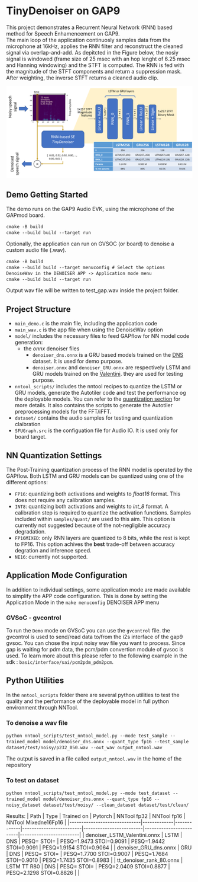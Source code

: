 # TinyDenoiser on GAP9

This project demonstrates a Recurrent Neural Network (RNN) based method for Speech Enhamencement on GAP9.  
The main loop of the application continuosly samples data from the microphone at 16kHz, applies the RNN filter and reconstruct the cleaned signal via overlap-and-add.
As depitcted in the Figure below, the nosiy signal is windowed (frame size of 25 msec with an hop lenght of 6.25 msec and Hanning windowing) and the STFT is computed. 
The RNN is fed with the magnitude of the STFT components and return a suppression mask. After weighting, the inverse STFT returns a cleaned audio clip.

![alt text](imgs/TinyDenoiser.png?raw=true "Title")

## Demo Getting Started
The demo runs on the GAP9 Audio EVK, using the microphone of the GAPmod board.
```
cmake -B build
cmake --build build --target run
```

Optionally, the application can run on GVSOC (or board) to denoise a custom audio file (.wav).
```
cmake -B build
cmake --build build --target menuconfig # Select the options DenoiseWav in the DENOISER APP -> Application mode menu
cmake --build build --target run
```
Output wav file will be written to test_gap.wav inside the project folder.

## Project Structure
* `main_demo.c` is the main file, including the application code
* `main_wav.c` is the app file when using the DenoiseWav option
* `model/` includes the necessary files to feed GAPflow for NN model code generation: 
    * the _onnx_ denoiser files
        * `denoiser_dns.onnx` is a GRU based models trained on the [DNS][dns] dataset. It is used for demo purpose.
        * `denoiser.onnx` and `denoiser_GRU.onnx` are respectively LSTM and GRU models trained on the [Valentini][valentini]. they are used for testing purpose.
* `nntool_scripts/` includes the nntool recipes to quantize the LSTM or GRU models, generate the Autotiler code and test the performance og the deployable models. You can refer to the [quantization section](#nn-quantization-settings) for more details. It also contains the scripts to generate the Autotiler preprocessing models for the FFT/iFFT.
* `dataset/` contains the audio samples for testing and quantization claibration
* `SFUGraph.src` is the configuation file for Audio IO. It is used only for board target.

## NN Quantization Settings
The Post-Training quantization process of the RNN model is operated by the GAPflow.
Both LSTM and GRU models can be quantized using one of the different options:
* `FP16`: quantizing both activations and weights to _float16_ format. This does not require any calibration samples.
* `INT8`: quantizing both activations and weights to _int\_8_ format. A calibration step is required to quantize the activation functions. Samples included within `samples/quant/` are used to this aim. This option is currently not suggested because of the not-negligible accuracy degradation.
* `FP16MIXED`: only RNN layers are quantized to 8 bits, while the rest is kept to FP16. This option achives the **best** trade-off between accuracy degration and inference speed.
* `NE16`: currently not supported. 

## Application Mode Configuration
In addition to individual settings, some application mode are made available to simplify the APP code configuration. This is done by setting the Application Mode in the `make menuconfig` DENOISER APP menu

### GVSoC - gvcontrol
To run the `Demo` mode on GVSoC you can use the `gvcontrol` file.
the gvcontrol is used to send/read data to/from the i2s interface of the gap9 gvsoc.
You can chose the input noisy wav file you want to process. Since gap is waiting for pdm data, the pcm/pdm convertion module of gvsoc is used. To learn more about this please refer to the following example in the sdk : `basic/interface/sai/pcm2pdm_pdm2pcm`.


## Python Utilities
In the `nntool_scripts` folder there are several python utilities to test the quality and the performance of the deployable model in full python environment through NNTool.

### To denoise a wav file
```
python nntool_scripts/test_nntool_model.py --mode test_sample --trained_model model/denoiser_dns.onnx --quant_type fp16 --test_sample dataset/test/noisy/p232_050.wav --out_wav output_nntool.wav
```
The output is saved in a file called `output_nntool.wav` in the home of the repository

### To test on dataset
```
python nntool_scripts/test_nntool_model.py --mode test_dataset --trained_model model/denoiser_dns.onnx --quant_type fp16 --noisy_dataset dataset/test/noisy/ --clean_dataset dataset/test/clean/
```

[dns]: https://www.microsoft.com/en-us/research/academic-program/deep-noise-suppression-challenge-interspeech-2020/
[valentini]: https://datashare.ed.ac.uk/handle/10283/2791

Results:
| Path                         | Type        | Trained on  | Pytorch                 | NNTool fp32             | NNTool fp16             | NNTool Mixedne16Fp16    |
|------------------------------|-------------|-------------|-------------------------|-------------------------|-------------------------|-------------------------|
| denoiser_LSTM_Valentini.onnx | LSTM        | DNS         | PESQ=       STOI=       | PESQ=1.9473 STOI=0.9091 | PESQ=1.9442 STOI=0.9091 | PESQ=1.9154 STOI=0.9064 | 
| denoiser_GRU_dns.onnx        | GRU         | DNS         | PESQ=       STOI=       | PESQ=1.7700 STOI=0.9007 | PESQ=1.7684 STOI=0.9010 | PESQ=1.7435 STOI=0.8983 | 
| tt_denoiser_rank_80.onnx     | LSTM TT R80 | DNS         | PESQ=       STOI=       | PESQ=2.0409 STOI=0.8877 | PESQ=2.1298 STOI=0.8826 |                         | 